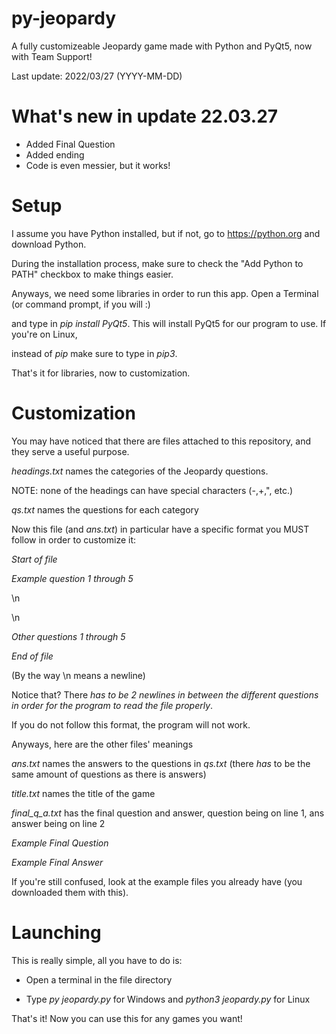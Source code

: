 # py-jeopardy
A fully customizeable Jeopardy game made with Python and PyQt5, now with Team Support!

Last update: 2022/03/27 (YYYY-MM-DD)

# What's new in update 22.03.27

 - Added Final Question
 - Added ending
 - Code is even messier, but it works!

# Setup
I assume you have Python installed, but if not, go to https://python.org and download Python.

During the installation process, make sure to check the "Add Python to PATH" checkbox to make things easier.

Anyways, we need some libraries in order to run this app. Open a Terminal (or command prompt, if you will :)

and type in _pip install PyQt5_. This will install PyQt5 for our program to use. If you're on Linux,

instead of _pip_ make sure to type in _pip3_.

That's it for libraries, now to customization.

# Customization
You may have noticed that there are files attached to this repository, and they serve a useful purpose.

_headings.txt_ names the categories of the Jeopardy questions.

NOTE: none of the headings can have special characters (-,+,", etc.)

_qs.txt_ names the questions for each category

Now this file (and _ans.txt_) in particular have a specific format you MUST follow in order to customize it:

_Start of file_

_Example question 1 through 5_

\n

\n

_Other questions 1 through 5_

_End of file_

(By the way \n means a newline)

Notice that? There _has to be 2 newlines in between the different questions in order for the program to read the file properly_. 

If you do not follow this format, the program will not work.

Anyways, here are the other files' meanings

_ans.txt_ names the answers to the questions in _qs.txt_ (there _has_ to be the same amount of questions as there is answers)

_title.txt_ names the title of the game

_final\_q\_a.txt_ has the final question and answer, question being on line 1, ans answer being on line 2

*Example Final Question*

*Example Final Answer*

If you're still confused, look at the example files you already have (you downloaded them with this).

# Launching
This is really simple, all you have to do is:

- Open a terminal in the file directory

- Type _py jeopardy.py_ for Windows and _python3 jeopardy.py_ for Linux

That's it! Now you can use this for any games you want!

